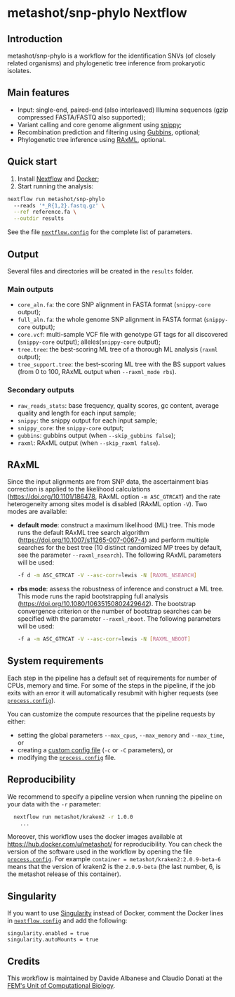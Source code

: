 # metashot/snp-phylo Nextflow

## Introduction
metashot/snp-phylo is a workflow for the identification SNVs (of closely related
organisms) and phylogenetic tree inference from prokaryotic isolates.

## Main features

- Input: single-end, paired-end (also interleaved) Illumina sequences (gzip
  compressed FASTA/FASTQ also supported);
- Variant calling and core genome alignment using
  [snippy](https://github.com/tseemann/snippy);
- Recombination prediction and filtering using 
  [Gubbins](https://doi.org/10.1093/nar/gku1196), optional;
- Phylogenetic tree inference using 
  [RAxML](https://10.1093/bioinformatics/btu033), optional.

## Quick start
1. Install [Nextflow](https://www.nextflow.io/) and [Docker](https://www.docker.com/);
1. Start running the analysis:

  ```bash
  nextflow run metashot/snp-phylo
    --reads '*_R{1,2}.fastq.gz' \
    --ref reference.fa \
    --outdir results
  ```

See the file [`nextflow.config`](nextflow.config) for the complete list of
parameters.

## Output
Several files and directories will be created in the `results` folder.

### Main outputs
- `core_aln.fa`: the core SNP alignment in FASTA format (`snippy-core` output);
- `full_aln.fa`: the whole genome SNP alignment in FASTA format (`snippy-core`
  output);
- `core.vcf`: multi-sample VCF file with genotype GT tags for all discovered
  (`snippy-core` output); alleles(`snippy-core` output);
- `tree.tree`: the best-scoring ML tree of a thorough ML analysis (`raxml` output);
- `tree_support.tree`: the best-scoring ML tree with the BS support values (from
  0 to 100, RAxML output when `--raxml_mode rbs`).

### Secondary outputs
- `raw_reads_stats`: base frequency, quality scores, gc content, average
  quality and length for each input sample;
- `snippy`: the snippy output for each input sample;
- `snippy_core`: the `snippy-core` output;
- `gubbins`: gubbins output (when `--skip_gubbins false`);
- `raxml`: RAxML output (when `--skip_raxml false`).

## RAxML
Since the input alignments are from SNP data, the ascertainment bias correction
is applied to the likelihood calculations (https://doi.org/10.1101/186478, RAxML
option `-m ASC_GTRCAT`) and the rate heterogeneity among sites model is disabled
(RAxML option `-­V`). Two modes are available:

- **default mode**: construct a maximum likelihood (ML) tree. This mode runs the
  default RAxML tree search algorithm
  (https://doi.org/10.1007/s11265-007-0067-4) and perform multiple searches for
  the best tree (10 distinct randomized MP trees by default, see the parameter
  `--raxml_nsearch`). The following RAxML parameters will be used:

  ```bash
  -f d -m ASC_GTRCAT -V --asc-corr=lewis -N [RAXML_NSEARCH]
  ```
- **rbs mode**: assess the robustness of inference and construct a ML tree. This
  mode runs the rapid bootstrapping full analysis
  (https://doi.org/10.1080/10635150802429642). The bootstrap convergence
  criterion or the number of bootstrap searches can be specified with the
  parameter `--raxml_nboot`. The following parameters will be used:

  ```bash
  -f a -m ASC_GTRCAT -V --asc-corr=lewis -N [RAXML_NBOOT]
  ```
 
## System requirements
Each step in the pipeline has a default set of requirements for number of CPUs,
memory and time. For some of the steps in the pipeline, if the job exits with an
error it will automatically resubmit with higher requests (see
[`process.config`](process.config)).

You can customize the compute resources that the pipeline requests by either:
- setting the global parameters `--max_cpus`, `--max_memory` and
  `--max_time`, or
- creating a [custom config
  file](https://www.nextflow.io/docs/latest/config.html#configuration-file)
  (`-c` or `-C` parameters), or
- modifying the [`process.config`](process.config) file.

## Reproducibility
We recommend to specify a pipeline version when running the pipeline on your
data with the `-r` parameter:

```bash
  nextflow run metashot/kraken2 -r 1.0.0
    ...
```

Moreover, this workflow uses the docker images available at
https://hub.docker.com/u/metashot/ for reproducibility. You can check the
version of the software used in the workflow by opening the file
[`process.config`](process.config). For example `container =
metashot/kraken2:2.0.9-beta-6` means that the version of kraken2 is the
`2.0.9-beta` (the last number, 6, is the metashot release of this container).

## Singularity
If you want to use [Singularity](https://singularity.lbl.gov/) instead of Docker,
comment the Docker lines in [`nextflow.config`](nextflow.config) and add the following:

```nextflow
singularity.enabled = true
singularity.autoMounts = true
```

## Credits
This workflow is maintained by Davide Albanese and Claudio Donati at the [FEM's
Unit of Computational
Biology](https://www.fmach.it/eng/CRI/general-info/organisation/Chief-scientific-office/Computational-biology).
